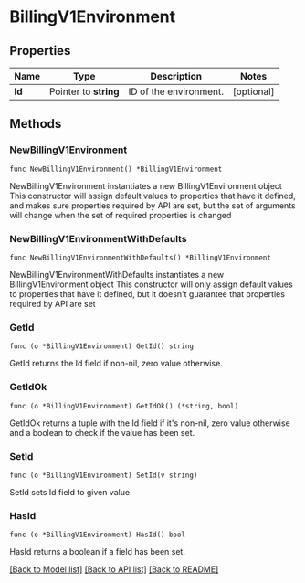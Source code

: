 # BillingV1Environment

## Properties

Name | Type | Description | Notes
------------ | ------------- | ------------- | -------------
**Id** | Pointer to **string** | ID of the environment. | [optional] 

## Methods

### NewBillingV1Environment

`func NewBillingV1Environment() *BillingV1Environment`

NewBillingV1Environment instantiates a new BillingV1Environment object
This constructor will assign default values to properties that have it defined,
and makes sure properties required by API are set, but the set of arguments
will change when the set of required properties is changed

### NewBillingV1EnvironmentWithDefaults

`func NewBillingV1EnvironmentWithDefaults() *BillingV1Environment`

NewBillingV1EnvironmentWithDefaults instantiates a new BillingV1Environment object
This constructor will only assign default values to properties that have it defined,
but it doesn't guarantee that properties required by API are set

### GetId

`func (o *BillingV1Environment) GetId() string`

GetId returns the Id field if non-nil, zero value otherwise.

### GetIdOk

`func (o *BillingV1Environment) GetIdOk() (*string, bool)`

GetIdOk returns a tuple with the Id field if it's non-nil, zero value otherwise
and a boolean to check if the value has been set.

### SetId

`func (o *BillingV1Environment) SetId(v string)`

SetId sets Id field to given value.

### HasId

`func (o *BillingV1Environment) HasId() bool`

HasId returns a boolean if a field has been set.


[[Back to Model list]](../README.md#documentation-for-models) [[Back to API list]](../README.md#documentation-for-api-endpoints) [[Back to README]](../README.md)


